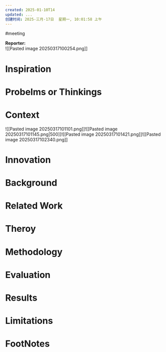 ```yaml
---
created: 2025-01-10T14
updated: ...
创建时间: 2025-三月-17日  星期一, 10:01:58 上午
---
```

#meeting 

**Reporter:**  
![[Pasted image 20250317100254.png]]
# Inspiration
# Probelms or Thinkings 
# Context

![[Pasted image 20250317101101.png]]![[Pasted image 20250317101145.png|500]]![[Pasted image 20250317101421.png]]![[Pasted image 20250317102340.png]]
# Innovation
# Background
# Related Work
# Theroy
# Methodology
# Evaluation
# Results
# Limitations
# FootNotes
